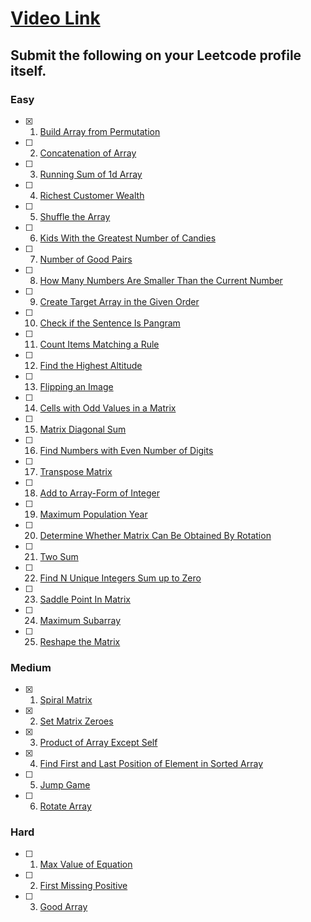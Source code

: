 # [Video Link](https://youtu.be/n60Dn0UsbEk)

## Submit the following on your Leetcode profile itself.

### Easy
- [x] 1. [Build Array from Permutation](https://leetcode.com/problems/build-array-from-permutation/)

- [ ] 2. [Concatenation of Array](https://leetcode.com/problems/concatenation-of-array/)
- [ ] 3. [Running Sum of 1d Array](https://leetcode.com/problems/running-sum-of-1d-array/)
- [ ] 4. [Richest Customer Wealth](https://leetcode.com/problems/richest-customer-wealth/)
- [ ] 5. [Shuffle the Array](https://leetcode.com/problems/shuffle-the-array/)
- [ ] 6. [Kids With the Greatest Number of Candies](https://leetcode.com/problems/kids-with-the-greatest-number-of-candies/)
- [ ] 7. [Number of Good Pairs](https://leetcode.com/problems/number-of-good-pairs/)
- [ ] 8. [How Many Numbers Are Smaller Than the Current Number](https://leetcode.com/problems/how-many-numbers-are-smaller-than-the-current-number/)
- [ ] 9. [Create Target Array in the Given Order](https://leetcode.com/problems/create-target-array-in-the-given-order/)
- [ ] 10. [Check if the Sentence Is Pangram](https://leetcode.com/problems/check-if-the-sentence-is-pangram/)
- [ ] 11. [Count Items Matching a Rule](https://leetcode.com/problems/count-items-matching-a-rule/)
- [ ] 12. [Find the Highest Altitude](https://leetcode.com/problems/find-the-highest-altitude/)
- [ ] 13. [Flipping an Image](https://leetcode.com/problems/flipping-an-image/)
- [ ] 14. [Cells with Odd Values in a Matrix](https://leetcode.com/problems/cells-with-odd-values-in-a-matrix/)
- [ ] 15. [Matrix Diagonal Sum](https://leetcode.com/problems/matrix-diagonal-sum/)
- [ ] 16. [Find Numbers with Even Number of Digits](https://leetcode.com/problems/find-numbers-with-even-number-of-digits/)
- [ ] 17. [Transpose Matrix](https://leetcode.com/problems/transpose-matrix/)
- [ ] 18. [Add to Array-Form of Integer](https://leetcode.com/problems/add-to-array-form-of-integer/)
- [ ] 19. [Maximum Population Year](https://leetcode.com/problems/maximum-population-year/)
- [ ] 20. [Determine Whether Matrix Can Be Obtained By Rotation](https://leetcode.com/problems/determine-whether-matrix-can-be-obtained-by-rotation/)
- [ ] 21. [Two Sum](https://leetcode.com/problems/two-sum/)
- [ ] 22. [Find N Unique Integers Sum up to Zero](https://leetcode.com/problems/find-n-unique-integers-sum-up-to-zero/)
- [ ] 23. [Saddle Point In Matrix](https://leetcode.com/problems/lucky-numbers-in-a-matrix/)
- [ ] 24. [Maximum Subarray](https://leetcode.com/problems/maximum-subarray/)
- [ ] 25. [Reshape the Matrix](https://leetcode.com/problems/reshape-the-matrix/)

### Medium
- [x] 1. [Spiral Matrix](https://leetcode.com/problems/spiral-matrix/)
- [x] 2. [Set Matrix Zeroes](https://leetcode.com/problems/set-matrix-zeroes/)
- [x] 3. [Product of Array Except Self](https://leetcode.com/problems/product-of-array-except-self/)
- [x] 4. [Find First and Last Position of Element in Sorted Array](https://leetcode.com/problems/find-first-and-last-position-of-element-in-sorted-array/)
- [ ] 5. [Jump Game](https://leetcode.com/problems/jump-game/)
- [ ] 6. [Rotate Array](https://leetcode.com/problems/rotate-array/)

### Hard
- [ ] 1. [Max Value of Equation](https://leetcode.com/problems/max-value-of-equation/)
- [ ] 2. [First Missing Positive](https://leetcode.com/problems/first-missing-positive/)
- [ ] 3. [Good Array](https://leetcode.com/problems/check-if-it-is-a-good-array/)
